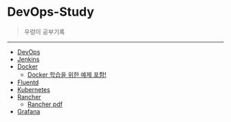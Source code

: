 # DevOps-Study
> 우렁이 공부기록

<hr />

- [DevOps](https://github.com/DevOps-StudyRoom/DevOps-Study/blob/main/DevOps.md)
- [Jenkins](https://github.com/DevOps-StudyRoom/DevOps-Study/blob/main/Jenkins/jenkins.md)
- [Docker](https://github.com/DevOps-StudyRoom/DevOps-Study/blob/147c4fe685a699baab7d4f62159d897189de9553/Docker/Docker.md)
  + [Docker 학습을 위한 예제 포함!](https://github.com/DevOps-StudyRoom/DevOps-Study/blob/main/Docker/DockerEx.md)
- [Fluentd](https://github.com/DevOps-StudyRoom/DevOps-Study/blob/main/EFK/Fluentd.md)
- [Kubernetes](https://github.com/DevOps-StudyRoom/DevOps-Study/blob/main/Kubernetes/Kubernetes.md)
- [Rancher](https://github.com/DevOps-StudyRoom/DevOps-Study/blob/main/Rancher/Rancher.md)
  + [Rancher pdf](https://github.com/DevOps-StudyRoom/DevOps-Study/blob/main/Rancher/Rancher.pdf)
- [Grafana](https://github.com/DevOps-StudyRoom/DevOps-Study/blob/main/Grafana/grafana.md)
